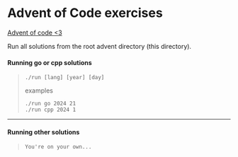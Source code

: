 # Advent of Code exercises
[Advent of code <3](https://adventofcode.com/)

Run all solutions from the root advent directory (this directory).

#### Running go or cpp solutions

>```
>./run [lang] [year] [day]
>```
>examples
>```
>./run go 2024 21
>./run cpp 2024 1
>```

---

#### Running other solutions

>```
>You're on your own...
>```
